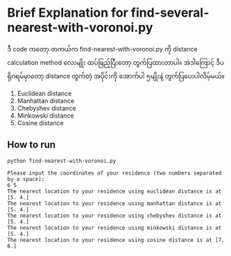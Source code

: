 # Brief Explanation for find-several-nearest-with-voronoi.py

ဒီ code ကတော့ တကယ်က find-nearest-with-voronoi.py ကို distance calculation method လေးမျိုး ထပ်ဖြည့်ပြီးတော့ တွက်ပြထားတာပါ။ အဲဒါကြောင့် ဒီပရိုဂရမ်မှာတော့ distance တွက်တဲ့ အပိုင်းကို အောက်ပါ ၅မျိုးနဲ့ တွက်ပြပေးပါလိမ့်မယ်။  

1. Euclidean distance
2. Manhattan distance
3. Chebyshev distance
4. Minkowski distance
5. Cosine distance

## How to run

```
python find-nearest-with-voronoi.py
```

```
Please input the coordinates of your residence (two numbers separated by a space):
6 5
The nearest location to your residence using euclidean distance is at [5. 4.]
The nearest location to your residence using manhattan distance is at [5. 4.]
The nearest location to your residence using chebyshev distance is at [5. 4.]
The nearest location to your residence using minkowski distance is at [5. 4.]
The nearest location to your residence using cosine distance is at [7. 6.]
```
